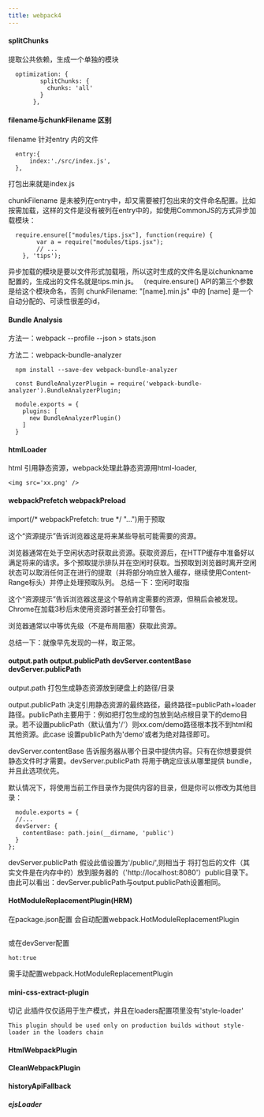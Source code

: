 ```yaml
---
title: webpack4
---
```




#### splitChunks

提取公共依赖，生成一个单独的模块
  ```
    optimization: {
           splitChunks: {
             chunks: 'all'
           }
         },
  ```


  #### filename与chunkFilename 区别
  filename 针对entry 内的文件

  ``` 
    entry:{
        index:'./src/index.js',
    },
  ```

  打包出来就是index.js

  chunkFilename 是未被列在entry中，却又需要被打包出来的文件命名配置。比如按需加载，这样的文件是没有被列在entry中的，如使用CommonJS的方式异步加载模块：

  ```
    require.ensure(["modules/tips.jsx"], function(require) {
          var a = require("modules/tips.jsx");
          // ...
      }, 'tips');
  ```

异步加载的模块是要以文件形式加载哦，所以这时生成的文件名是以chunkname配置的，生成出的文件名就是tips.min.js。
（require.ensure() API的第三个参数是给这个模块命名，否则 chunkFilename: "[name].min.js" 中的 [name] 是一个自动分配的、可读性很差的id，



#### Bundle Analysis 

  方法一：webpack --profile --json > stats.json

  方法二：webpack-bundle-analyzer

  ```
    npm install --save-dev webpack-bundle-analyzer

    const BundleAnalyzerPlugin = require('webpack-bundle-analyzer').BundleAnalyzerPlugin;

    module.exports = {
      plugins: [
        new BundleAnalyzerPlugin()
      ]
    }
  ```



  #### htmlLoader 

  html 引用静态资源，webpack处理此静态资源用html-loader,
  ```
  <img src='xx.png' />
  ```






  #### webpackPrefetch webpackPreload

  import(/* webpackPrefetch: true */ "...")用于预取
  <link rel =“prefetch”> 这个“资源提示”告诉浏览器这是将来某些导航可能需要的资源。

浏览器通常在处于空闲状态时获取此资源。获取资源后，在HTTP缓存中准备好以满足将来的请求。多个预取提示排队并在空闲时获取。当预取到浏览器时离开空闲状态可以取消任何正在进行的提取（并将部分响应放入缓存，继续使用Content-Range标头）并停止处理预取队列。
总结一下：空闲时取指

<link rel =“preload”>这个“资源提示”告诉浏览器这是这个导航肯定需要的资源，但稍后会被发现。Chrome在加载3秒后未使用资源时甚至会打印警告。

浏览器通常以中等优先级（不是布局阻塞）获取此资源。

总结一下：就像早先发现的一样，取正常。



#### output.path  output.publicPath devServer.contentBase devServer.publicPath
output.path 打包生成静态资源放到硬盘上的路径/目录

output.publicPath 决定引用静态资源的最终路径，最终路径=publicPath+loader路径。publicPath主要用于：例如把打包生成的包放到站点根目录下的demo目录。若不设置publicPath（默认值为'/'）则xx.com/demo路径根本找不到html和其他资源。此case 设置publicPath为'demo'或者为绝对路径即可。


devServer.contentBase 告诉服务器从哪个目录中提供内容。只有在你想要提供静态文件时才需要。devServer.publicPath 将用于确定应该从哪里提供 bundle，并且此选项优先。

默认情况下，将使用当前工作目录作为提供内容的目录，但是你可以修改为其他目录：

```
  module.exports = {
  //...
  devServer: {
    contentBase: path.join(__dirname, 'public')
  }
};

```

devServer.publicPath 假设此值设置为'/public/',则相当于 将打包后的文件（其实文件是在内存中的）放到服务器的（'http://localhost:8080'）public目录下。由此可以看出：devServer.publicPath与output.publicPath设置相同。
    



#### HotModuleReplacementPlugin(HRM)
在package.json配置  会自动配置webpack.HotModuleReplacementPlugin
``` "start": "webpack-dev-server --hot"
```
或在devServer配置 
```
hot:true

```
需手动配置webpack.HotModuleReplacementPlugin


#### mini-css-extract-plugin
切记 此插件仅仅适用于生产模式，并且在loaders配置项里没有'style-loader'
```
This plugin should be used only on production builds without style-loader in the loaders chain
```

#### HtmlWebpackPlugin

#### CleanWebpackPlugin

#### historyApiFallback

##### ejsLoader 

